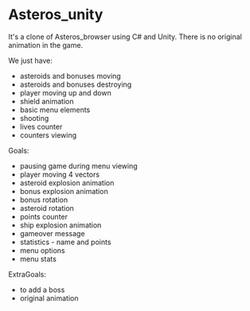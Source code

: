 # Asteros_unity

It's a clone of Asteros_browser using C# and Unity.
There is no original animation in the game.

We just have:
- asteroids and bonuses moving
- asteroids and bonuses destroying
- player moving up and down
- shield animation
- basic menu elements
- shooting
- lives counter
- counters viewing

Goals:
- pausing game during menu viewing
- player moving 4 vectors
- asteroid explosion animation
- bonus explosion animation
- bonus rotation
- asteroid rotation
- points counter
- ship explosion animation
- gameover message
- statistics - name and points
- menu options
- menu stats

ExtraGoals:
- to add a boss
- original animation
